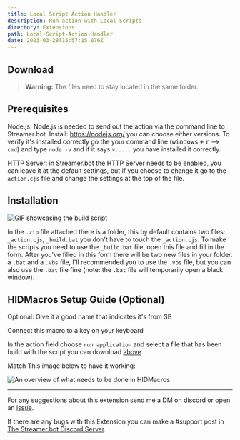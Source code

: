 ```yaml
---
title: Local Script Action Handler
description: Run action with Local Scripts
directory: Extensions
path: Local-Script-Action-Handler
date: 2023-03-28T15:57:15.076Z
---
```

## Download
<blockquote class="is-warning"><b>Warning:</b> The files need to stay located in the same folder.</blockquote>

<i-button-grid><i-button-grid-item data-name=".Zip File Download" data-description="Click to Download" data-icon="mdi:folder-zip" data-link="/Extensions/Local-Script-Action-Handler/bat-file-actions-handler.zip"></i-button-grid-item></i-button-grid>

## Prerequisites
Node.js: Node.js is needed to send out the action via the command line to Streamer.bot. Install: https://nodejs.org/ you can choose either versions. To verify it's installed correctly go the your command line (<kbd>windows</kbd> <kbd>+</kbd> <kbd>r</kbd> --> `cmd`) and type `node -v` and if it says `v.....` you have installed it correctly.

HTTP Server: in Streamer.bot the HTTP Server needs to be enabled, you can leave it at the default settings, but if you choose to change it go to the `action.cjs` file and change the settings at the top of the file.

## Installation
![GIF showcasing the build script](/Extensions/Local-Script-Action-Handler/overview.gif)

In the `.zip` file attached there is a folder, this by default contains two files: `_action.cjs`, `_build.bat` you don't have to touch the `_action.cjs`. To make the scripts you need to use the `_build.bat` file, open this file and fill in the form. After you've filled in this form there will be two new files in your folder. a `.bat` and a `.vbs` file, I'll recommended you to use the `.vbs` file, but you can also use the `.bat` file fine (note: the `.bat` file will temporarily open a black window).

## HIDMacros Setup Guide (Optional)
Optional: Give it a good name that indicates it's from SB

Connect this macro to a key on your keyboard

In the action field choose `run application` and select a file that has been build with the script you can download [above](#download)

Match This image below to have it working:

![An overview of what needs to be done in HIDMacros](/Extensions/Local-Script-Action-Handler/HIDMacros-Overview.png)

---

For any suggestions about this extension send me a DM on discord or open an [issue](/Links/Issues).

If there are any bugs with this Extension you can make a #support post in [The Streamer.bot Discord Server](https://discord.streamer.bot).

